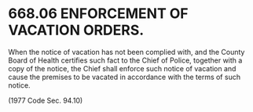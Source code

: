 668.06 ENFORCEMENT OF VACATION ORDERS.
======================================

When the notice of vacation has not been complied with, and the County
Board of Health certifies such fact to the Chief of Police, together
with a copy of the notice, the Chief shall enforce such notice of
vacation and cause the premises to be vacated in accordance with the
terms of such notice.

(1977 Code Sec. 94.10)
